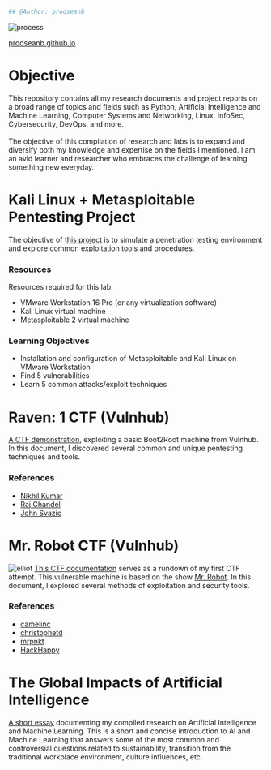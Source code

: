 ```python
## @Author: prodseanb
```
![process](https://user-images.githubusercontent.com/59718043/120568146-52414800-c3e1-11eb-9d8e-849994b57325.gif)


[prodseanb.github.io](https://prodseanb.github.io/)

# Objective
This repository contains all my research documents and project reports on a broad range of topics and fields such as Python, Artificial Intelligence and Machine Learning, Computer Systems and Networking, Linux, InfoSec, Cybersecurity, DevOps, and more.<br /><br />
The objective of this compilation of research and labs is to expand and diversify both my knowledge and expertise on the fields I mentioned. I am an avid learner and researcher who embraces the challenge of learning something new everyday.
# Kali Linux + Metasploitable Pentesting Project
The objective of [this project](https://prodseanb.github.io/docs/Kali%20Linux%20Metasploitable.pdf) is to simulate a penetration testing environment and explore common exploitation tools and procedures.
### Resources
Resources required for this lab:
- VMware Workstation 16 Pro (or any virtualization software)
- Kali Linux virtual machine
- Metasploitable 2 virtual machine<br />

### Learning Objectives
- Installation and configuration of Metasploitable and Kali Linux on VMware Workstation
- Find 5 vulnerabilities
- Learn 5 common attacks/exploit techniques

# Raven: 1 CTF (Vulnhub)
[A CTF demonstration](https://prodseanb.github.io/docs/Raven1_CTF.pdf), exploiting a basic Boot2Root machine from Vulnhub. In this document, I discovered several common and unique pentesting techniques and tools.  
### References
- [Nikhil Kumar](https://resources.infosecinstitute.com/topic/raven-1-ctf-walkthrough/)
- [Raj Chandel](https://www.hackingarticles.in/hack-the-raven-walkthrough-ctf-challenge/)
- [John Svazic](https://infosecjohn.blog/posts/vulnhub-raven/)

# Mr. Robot CTF (Vulnhub)
![elliot](https://user-images.githubusercontent.com/59718043/120413210-dc2bdb00-c325-11eb-9ef0-ee2bcd8c4e3f.jpg)
[This CTF documentation](https://prodseanb.github.io/docs/Hacking%20MrRobot.pdf) serves as a rundown of my first CTF attempt. This vulnerable machine is based on the show [Mr. Robot](https://en.wikipedia.org/wiki/Mr._Robot). In this document, I explored several methods of exploitation and security tools.
### References
- [camelinc](http://camelinc.info/blog/2017/02/Vulnhub---Mr-Robot-1-boot2root-CTF-walkthrough/ )
- [christophetd](https://blog.christophetd.fr/write-up-mr-robot/)
- [mrpnkt](https://mrpnkt.github.io/2016/writeup-mr-robot-1/)
- [HackHappy](https://www.youtube.com/watch?v=taxKNsTRLgI)

# The Global Impacts of Artificial Intelligence
[A short essay](https://prodseanb.github.io/docs/The%20Global%20Impacts%20of%20Artificial%20Intelligence.pdf) documenting my compiled research on Artificial Intelligence and Machine Learning. This is a short and concise introduction to AI and Machine Learning that answers some of the most common and controversial questions related to sustainability, transition from the traditional workplace environment, culture influences, etc.  
